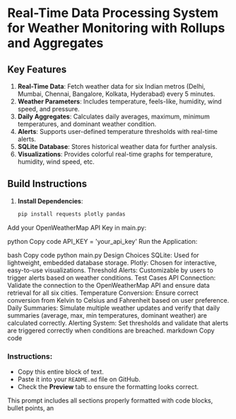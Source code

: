 # Real-Time Data Processing System for Weather Monitoring with Rollups and Aggregates

## Key Features
1. **Real-Time Data**: Fetch weather data for six Indian metros (Delhi, Mumbai, Chennai, Bangalore, Kolkata, Hyderabad) every 5 minutes.
2. **Weather Parameters**: Includes temperature, feels-like, humidity, wind speed, and pressure.
3. **Daily Aggregates**: Calculates daily averages, maximum, minimum temperatures, and dominant weather condition.
4. **Alerts**: Supports user-defined temperature thresholds with real-time alerts.
5. **SQLite Database**: Stores historical weather data for further analysis.
6. **Visualizations**: Provides colorful real-time graphs for temperature, humidity, wind speed, etc.

## Build Instructions

1. **Install Dependencies**:
   ```bash
   pip install requests plotly pandas
Add your OpenWeatherMap API Key in main.py:

python
Copy code
API_KEY = 'your_api_key'
Run the Application:

bash
Copy code
python main.py
Design Choices
SQLite: Used for lightweight, embedded database storage.
Plotly: Chosen for interactive, easy-to-use visualizations.
Threshold Alerts: Customizable by users to trigger alerts based on weather conditions.
Test Cases
API Connection: Validate the connection to the OpenWeatherMap API and ensure data retrieval for all six cities.
Temperature Conversion: Ensure correct conversion from Kelvin to Celsius and Fahrenheit based on user preference.
Daily Summaries: Simulate multiple weather updates and verify that daily summaries (average, max, min temperatures, dominant weather) are calculated correctly.
Alerting System: Set thresholds and validate that alerts are triggered correctly when conditions are breached.
markdown
Copy code

### Instructions:
- Copy this entire block of text.
- Paste it into your `README.md` file on GitHub.
- Check the **Preview** tab to ensure the formatting looks correct.

This prompt includes all sections properly formatted with code blocks, bullet points, an

